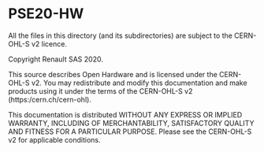 ﻿# PSE20-HW

All the files in this directory (and its subdirectories) are subject to
the CERN-OHL-S v2 licence.

Copyright Renault SAS 2020.

This source describes Open Hardware and is licensed under the CERN-OHL-S v2.
You may redistribute and modify this documentation and make products
using it under the terms of the CERN-OHL-S v2 (https:/cern.ch/cern-ohl).

This documentation is distributed WITHOUT ANY EXPRESS OR IMPLIED
WARRANTY, INCLUDING OF MERCHANTABILITY, SATISFACTORY QUALITY
AND FITNESS FOR A PARTICULAR PURPOSE. Please see the CERN-OHL-S v2
for applicable conditions.
